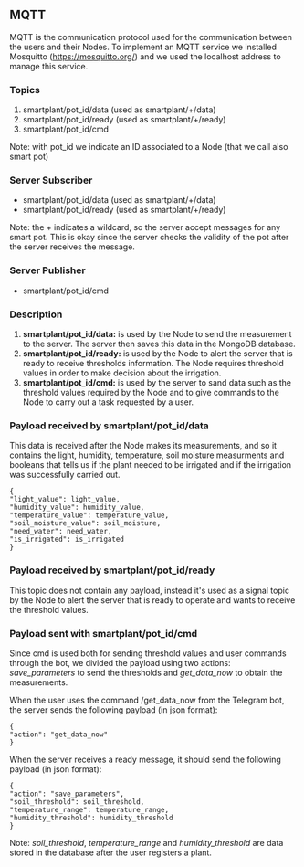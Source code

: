 ## MQTT
MQTT is the communication protocol used for the communication between the users and their Nodes. 
To implement an MQTT service we installed Mosquitto (https://mosquitto.org/) and we used the localhost address to manage this service.

### Topics
1) smartplant/pot_id/data (used as smartplant/+/data)  
2) smartplant/pot_id/ready (used as smartplant/+/ready)  
3) smartplant/pot_id/cmd  

Note: with pot_id we indicate an ID associated to a Node (that we call also smart pot)

### Server Subscriber
- smartplant/pot_id/data (used as smartplant/+/data)  
- smartplant/pot_id/ready (used as smartplant/+/ready)  

Note: the + indicates a wildcard, so the server accept messages for any smart pot. 
This is okay since the server checks the validity of the pot after the server receives the message.

### Server Publisher
- smartplant/pot_id/cmd

### Description
1) **smartplant/pot_id/data:** is used by the Node to send the measurement to the server. 
The server then saves this data in the MongoDB database.
2) **smartplant/pot_id/ready:** is used by the Node to alert the server that is ready to receive thresholds information.
The Node requires threshold values in order to make decision about the irrigation.
3) **smartplant/pot_id/cmd:** is used by the server to sand data such as the threshold values required by the Node 
and to give commands to the Node to carry out a task requested by a user.

### Payload received by smartplant/pot_id/data
This data is received after the Node makes its measurements, and so it contains the light, humidity, temperature, 
soil moisture measurments and booleans that tells us if the plant needed to be irrigated and if the irrigation 
was successfully carried out.
```plaintext
{
"light_value": light_value,
"humidity_value": humidity_value,
"temperature_value": temperature_value,
"soil_moisture_value": soil_moisture,
"need_water": need_water, 
"is_irrigated": is_irrigated
}
```

### Payload received by smartplant/pot_id/ready
This topic does not contain any payload, instead it's used as a signal topic by the Node to alert the server that is ready to operate
and wants to receive the threshold values.

### Payload sent with smartplant/pot_id/cmd
Since cmd is used both for sending threshold values and user commands through the bot, we divided the payload using two actions:
*save_parameters* to send the thresholds and *get_data_now* to obtain the measurements.

When the user uses the command /get_data_now from the Telegram bot, the server sends the following payload (in json format):  
```
{
"action": "get_data_now"
}
```

When the server receives a ready message, it should send the following payload (in json format):  
```plaintext
{  
"action": "save_parameters",
"soil_threshold": soil_threshold,  
"temperature_range": temperature_range,  
"humidity_threshold": humidity_threshold  
}
```
Note: *soil_threshold*, *temperature_range* and *humidity_threshold* are data stored in the database after the user 
registers a plant.
